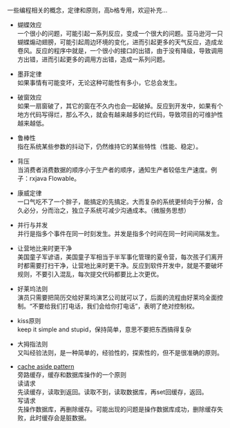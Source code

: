 一些编程相关的概念，定律和原则，高b格专用，欢迎补充...

- 蝴蝶效应   
一个很小的问题，可能引起一系列反应，变成一个很大的问题。亚马逊河一只蝴蝶煽动翅膀，可能引起周边环境的变化，进而引起更多的天气反应，造成龙卷风。反应的程序中就是，一个很小的接口的出错，由于没有降级，导致调用方出错，进而引起更多的调用方出错，造成一系列问题。

- 墨菲定律  
如果事情有可能变坏，无论这种可能性有多小，它总会发生。

- 破窗效应  
如果一扇窗破了，其它的窗在不久内也会一起破掉。反应到开发中，如果有个地方代码写得烂，那么不久，就会有越来越多的烂代码，导致项目的可维护性越来越低。

- 鲁棒性  
指在系统某些参数的抖动下，仍然维持它的某些特性（性能、稳定）。  

- 背压  
当消费者消费数据的顺序小于生产者的顺序，通知生产者较低生产速度。例子：rxjava Flowable。

- 康威定律  
一口气吃不了一个胖子，能搞定的先搞定。大而复杂的系统更倾向于分解，合久必分，分而治之，独立子系统可减少沟通成本。（微服务思想）

- 并行与并发  
并行是指多个事件在同一时刻发生。并发是指多个时间在同一时间间隔发生。

- 让营地比来时更干净  
美国童子军谚语，美国童子军相当于半军事化管理的夏令营，每次孩子们离开时都需要打扫干净，让营地比来时更干净。反应到软件开发中，就是不要破坏规则，不要引入混乱，每次提交代码都要比上次更优。

- 好莱坞法则  
演员只需要把简历交给好莱坞演艺公司就可以了，后面的流程由好莱坞全面控制。“不要给我们打电话，我们会给你打电话”，表明了绝对控制权。

- kiss原则  
keep it simple and stupid，保持简单，意思不要把东西搞得复杂

- 大拇指法则  
又叫经验法则，是一种简单的，经验性的，探索性的，但不是很准确的原则。

- [cache aside pattern](https://blog.cdemi.io/design-patterns-cache-aside-pattern/)  
旁路缓存，缓存和数据库操作的一个原则  
读请求  
先读缓存，读取到返回。读取不到，读取数据库，再set回缓存，返回。  
写请求  
先操作数据库，再删除缓存。可能出现的问题是操作数据库成功，删除缓存失败，此时缓存会是脏数据。
